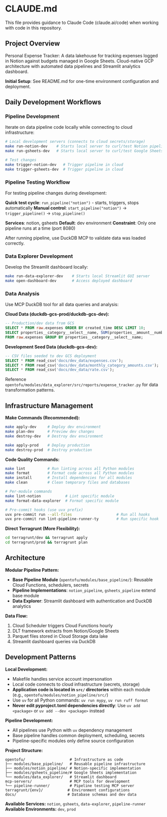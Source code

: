 # CLAUDE.md

This file provides guidance to Claude Code (claude.ai/code) when working with code in this repository.

## Project Overview

Personal Expense Tracker: A data lakehouse for tracking expenses logged in Notion against budgets managed in Google Sheets. Cloud-native GCP architecture with automated data pipelines and Streamlit analytics dashboard.

**Initial Setup**: See README.md for one-time environment configuration and deployment.

## Daily Development Workflows

### Pipeline Development

Iterate on data pipeline code locally while connecting to cloud infrastructure:

```bash
# Local development servers (connects to cloud secrets/storage)
make run-notion-dev    # Starts local server to curl/test Notion pipeline
make run-gsheets-dev   # Starts local server to curl/test Google Sheets pipeline

# Test changes
make trigger-notion-dev   # Trigger pipeline in cloud
make trigger-gsheets-dev  # Trigger pipeline in cloud
```

### Pipeline Testing Workflow

For testing pipeline changes during development:

**Quick test cycle**: `run_pipeline("notion")` - starts, triggers, stops automatically
**Manual control**: `start_pipeline("notion")` → `trigger_pipeline()` → `stop_pipeline()`

**Services**: notion, gsheets
**Default**: dev environment
**Constraint**: Only one pipeline runs at a time (port 8080)

After running pipeline, use DuckDB MCP to validate data was loaded correctly.

### Data Explorer Development

Develop the Streamlit dashboard locally:

```bash
make run-data-explorer-dev    # Starts local Streamlit GUI server
make open-dashboard-dev       # Access deployed dashboard
```

### Data Analysis

Use MCP DuckDB tool for all data queries and analysis:

**Cloud Data (duckdb-gcs-prod/duckdb-gcs-dev):**

```sql
-- Production/dev data from GCS
SELECT * FROM raw.expenses ORDER BY created_time DESC LIMIT 10;
SELECT properties__category__select__name, SUM(properties__amount__number) as total
FROM raw.expenses GROUP BY properties__category__select__name;
```

**Development Seed Data (duckdb-gcs-dev):**

```sql
-- CSV files seeded to dev GCS deployment
SELECT * FROM read_csv('docs/dev_data/expenses.csv');
SELECT * FROM read_csv('docs/dev_data/monthly_category_amounts.csv');
SELECT * FROM read_csv('docs/dev_data/rate.csv');
```

Reference `opentofu/modules/data_explorer/src/reports/expense_tracker.py` for data transformation patterns.

## Infrastructure Management

**Make Commands (Recommended):**

```bash
make apply-dev     # Deploy dev environment
make plan-dev      # Preview dev changes
make destroy-dev   # Destroy dev environment

make apply-prod    # Deploy production
make destroy-prod  # Destroy production
```

**Code Quality Commands:**

```bash
make lint          # Run linting across all Python modules
make format        # Format code across all Python modules
make install       # Install dependencies for all modules
make clean         # Clean temporary files and databases

# Per-module commands
make lint-notion           # Lint specific module
make format-data-explorer  # Format specific module

# Pre-commit hooks (use uvx prefix)
uvx pre-commit run --all-files                    # Run all hooks
uvx pre-commit run lint-pipeline-runner-ty        # Run specific hook
```

**Direct Terragrunt (More Flexibility):**

```bash
cd terragrunt/dev && terragrunt apply
cd terragrunt/prod && terragrunt plan
```

## Architecture

**Modular Pipeline Pattern:**

- **Base Pipeline Module** (`opentofu/modules/base_pipeline/`): Reusable Cloud Functions, schedulers, secrets
- **Pipeline Implementations**: `notion_pipeline`, `gsheets_pipeline` extend base module
- **Data Explorer**: Streamlit dashboard with authentication and DuckDB analytics

**Data Flow:**

1. Cloud Scheduler triggers Cloud Functions hourly
2. DLT framework extracts from Notion/Google Sheets
3. Parquet files stored in Cloud Storage data lake
4. Streamlit dashboard queries via DuckDB

## Development Patterns

**Local Development:**

- Makefile handles service account impersonation
- Local code connects to cloud infrastructure (secrets, storage)
- **Application code is located in `src/` directories** within each module (e.g., `opentofu/modules/notion_pipeline/src/`)
- Use `uv` for all Python commands: `uv run mypy`, `uv run ruff format`
- **Never edit pyproject.toml dependencies directly**: Use `uv add <package>` or `uv add --dev <package>` instead

**Pipeline Development:**

- All pipelines use Python with `uv` dependency management
- Base pipeline handles common deployment, scheduling, secrets
- Pipeline-specific modules only define source configuration

**Project Structure:**

```text
opentofu/                    # Infrastructure as code
├── modules/base_pipeline/   # Reusable pipeline infrastructure
├── modules/notion_pipeline/ # Notion-specific implementation
├── modules/gsheets_pipeline/# Google Sheets implementation
└── modules/data_explorer/   # Streamlit dashboard
mcp-servers/                 # MCP tools for development
└── pipeline-runner/         # Pipeline testing MCP server
terragrunt/{env}/           # Environment configurations
docs/                       # Database schemas and dev data
```

**Available Services:** `notion`, `gsheets`, `data-explorer`, `pipeline-runner`
**Available Environments:** `dev`, `prod`
